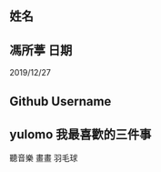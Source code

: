 姓名
----
馮所葶
日期
----
2019/12/27

Github Username
---------------
yulomo
我最喜歡的三件事
---------------
聽音樂
畫畫
羽毛球